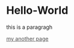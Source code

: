 # Hello-World
<p>this is a paragragh<p>
<a style="color:rgb(80,80,80);" href="http://worldofchaos.github.io">my another page</a><br>
